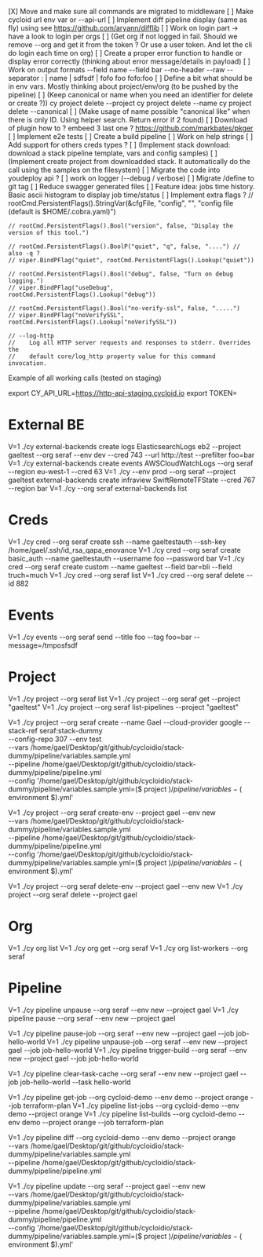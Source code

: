 [X] Move and make sure all commands are migrated to middleware
[ ] Make cycloid url env var or --api-url
[ ] Implement diff pipeline display (same as fly) using see https://github.com/aryann/difflib
[ ] Work on login part -> have a look to login per orgs
  [ ] (Get org if not logged in fail. Should we remove --org and get it from the token ? Or use a user token. And let the cli do login each time on org)
[ ] Create a proper error function to handle or display error correctly (thinking about error message/details in payload)
[ ] Work on output formats
      --field name --field bar --no-header --raw --separator :
      |    name   |  sdfsdf |
       fofo            foo
      fofo:foo
[ ] Define a bit what should be in env vars. Mostly thinking about project/env/org (to be pushed by the pipeline)
[ ] (Keep canonical or name when you need an identifier for delete or create ?))
      cy project delete --project
      cy project delete --name
      cy project delete --canonical
[ ] (Make usage of name possible "canonical like" when there is only ID. Using helper search. Return error if 2 found)
[ ] Download of plugin how to ? embeed 3 last one ? https://github.com/markbates/pkger
[ ] Implement e2e tests
[ ] Create a build pipeline
[ ] Work on help strings
[ ] Add support for others creds types ?
[ ] (Implement stack download: download a stack pipeline template, vars and config samples)
[ ] (Implement create project from downloadded stack. It automatically do the call using the samples on the filesystem)
[ ] Migrate the code into youdeploy api ?
[ ] work on logger (--debug / verbose)
[ ] Migrate /define to git tag
[ ] Reduce swagger generated files
[ ] Feature idea: jobs time history. Basic ascii histogram to display job time/status
[ ] Implement extra flags ?
	// rootCmd.PersistentFlags().StringVar(&cfgFile, "config", "", "config file (default is $HOME/.cobra.yaml)")

	// rootCmd.PersistentFlags().Bool("version", false, "Display the version of this tool.")

	// rootCmd.PersistentFlags().BoolP("quiet", "q", false, "....") // also -q ?
	// viper.BindPFlag("quiet", rootCmd.PersistentFlags().Lookup("quiet"))

	// rootCmd.PersistentFlags().Bool("debug", false, "Turn on debug logging.")
	// viper.BindPFlag("useDebug", rootCmd.PersistentFlags().Lookup("debug"))

	// rootCmd.PersistentFlags().Bool("no-verify-ssl", false, ".....")
	// viper.BindPFlag("noVerifySSL", rootCmd.PersistentFlags().Lookup("noVerifySSL"))

	// --log-http
	//    Log all HTTP server requests and responses to stderr. Overrides the
	//    default core/log_http property value for this command invocation.


Example of all working calls (tested on staging)

export CY_API_URL=https://http-api-staging.cycloid.io
export TOKEN=

# External BE
V=1 ./cy  external-backends create logs ElasticsearchLogs eb2  --project gaeltest --org seraf --env dev --cred 743 --url http://test --prefilter foo=bar
V=1 ./cy  external-backends create events AWSCloudWatchLogs --org seraf --region eu-west-1 --cred 63
V=1 ./cy --env prod --org seraf --project gaeltest external-backends create infraview SwiftRemoteTFState  --cred 767 --region bar
V=1 ./cy --org seraf  external-backends list

# Creds
V=1 ./cy cred  --org seraf create ssh --name gaeltestauth  --ssh-key /home/gael/.ssh/id_rsa_qapa_enovance
V=1 ./cy cred  --org seraf create basic_auth --name gaeltestauth --username foo --password bar
V=1 ./cy cred  --org seraf create custom --name gaeltest  --field bar=bli --field truch=much
V=1 ./cy cred  --org seraf list
V=1 ./cy cred  --org seraf delete --id 882

# Events
V=1 ./cy events --org seraf send --title foo --tag foo=bar --message=/tmposfsdf

# Project
V=1 ./cy project --org seraf list
V=1 ./cy project --org seraf get --project "gaeltest"
V=1 ./cy project --org seraf list-pipelines --project "gaeltest"

V=1 ./cy project --org seraf  create --name Gael --cloud-provider google --stack-ref seraf:stack-dummy \
--config-repo 307 --env test \
--vars /home/gael/Desktop/git/github/cycloidio/stack-dummy/pipeline/variables.sample.yml \
--pipeline /home/gael/Desktop/git/github/cycloidio/stack-dummy/pipeline/pipeline.yml \
--config '/home/gael/Desktop/git/github/cycloidio/stack-dummy/pipeline/variables.sample.yml=($ project $)/pipeline/variables-($ environment $).yml'

V=1 ./cy project --org seraf create-env --project gael --env new  \
--vars /home/gael/Desktop/git/github/cycloidio/stack-dummy/pipeline/variables.sample.yml \
--pipeline /home/gael/Desktop/git/github/cycloidio/stack-dummy/pipeline/pipeline.yml  \
--config '/home/gael/Desktop/git/github/cycloidio/stack-dummy/pipeline/variables.sample.yml=($ project $)/pipeline/variables-($ environment $).yml'

V=1 ./cy project --org seraf delete-env --project gael --env new
V=1 ./cy project --org seraf  delete --project gael

# Org
V=1 ./cy org list
V=1 ./cy org get --org seraf
V=1 ./cy org list-workers --org seraf

# Pipeline
V=1 ./cy pipeline unpause --org seraf --env new --project gael
V=1 ./cy pipeline pause --org seraf --env new --project gael

V=1 ./cy pipeline pause-job --org seraf --env new --project gael --job job-hello-world
V=1 ./cy pipeline unpause-job --org seraf --env new --project gael --job job-hello-world
V=1 ./cy pipeline trigger-build --org seraf --env new --project gael --job job-hello-world

V=1 ./cy pipeline clear-task-cache --org seraf --env new --project gael --job job-hello-world --task hello-world

V=1 ./cy pipeline get-job --org cycloid-demo --env demo --project orange --job terraform-plan
V=1 ./cy pipeline list-jobs --org cycloid-demo --env demo --project orange
V=1 ./cy pipeline list-builds --org cycloid-demo --env demo --project orange --job terraform-plan

V=1 ./cy pipeline diff --org cycloid-demo --env demo --project orange \
--vars /home/gael/Desktop/git/github/cycloidio/stack-dummy/pipeline/variables.sample.yml \
--pipeline /home/gael/Desktop/git/github/cycloidio/stack-dummy/pipeline/pipeline.yml

V=1 ./cy pipeline update --org seraf --project gael --env new \
--vars /home/gael/Desktop/git/github/cycloidio/stack-dummy/pipeline/variables.sample.yml \
--pipeline /home/gael/Desktop/git/github/cycloidio/stack-dummy/pipeline/pipeline.yml \
--config '/home/gael/Desktop/git/github/cycloidio/stack-dummy/pipeline/variables.sample.yml=($ project $)/pipeline/variables-($ environment $).yml'
